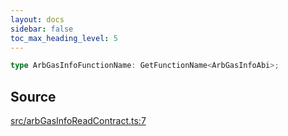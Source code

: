 ```yaml
---
layout: docs
sidebar: false
toc_max_heading_level: 5
---
```


```ts
type ArbGasInfoFunctionName: GetFunctionName<ArbGasInfoAbi>;
```

## Source

[src/arbGasInfoReadContract.ts:7](https://github.com/OffchainLabs/arbitrum-orbit-sdk/blob/27c24d61cdc7e62a81af29bd04f39d5a3549ecb3/src/arbGasInfoReadContract.ts#L7)
